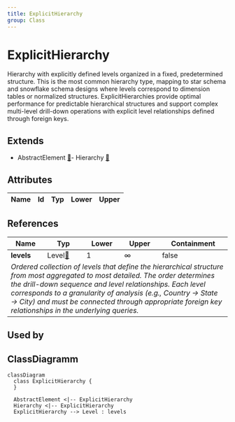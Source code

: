 ```yaml
---
title: ExplicitHierarchy
group: Class
---
```


# ExplicitHierarchy<a name="class-explicithierarchy"></a>

Hierarchy with explicitly defined levels organized in a fixed, predetermined structure. This is the most common hierarchy type, mapping to star schema and snowflake schema designs where levels correspond to dimension tables or normalized structures. ExplicitHierarchies provide optimal performance for predictable hierarchical structures and support complex multi-level drill-down operations with explicit level relationships defined through foreign keys.
## Extends
- AbstractElement [🔗](./class-AbstractElement)- Hierarchy [🔗](./class-Hierarchy)
## Attributes

<table>
  <thead>
    <tr>
      <th>Name</th>
      <th>Id</th>
      <th>Typ</th>
      <th>Lower</th>
      <th>Upper</th>
    </tr>
  </thead>
  <tbody>
  </tbody>
</table>

## References

<table>
  <thead>
    <tr>
      <th>Name</th>
      <th>Typ</th>
      <th>Lower</th>
      <th>Upper</th>
      <th>Containment</th>
    </tr>
  </thead>
  <tbody>
    <tr>
      <td><strong>levels</strong></td>
      <td>Level<a href="./class-Level">🔗</a></td>
      <td>1</td>
      <td>&infin;</td>
      <td>false</td>
    </tr>
    <tr>
      <td colspan="5"><em>Ordered collection of levels that define the hierarchical structure from most aggregated to most detailed. The order determines the drill-down sequence and level relationships. Each level corresponds to a granularity of analysis (e.g., Country -> State -> City) and must be connected through appropriate foreign key relationships in the underlying queries.</em></td>
    </tr>
  </tbody>
</table>



## Used by


## ClassDiagramm

```mermaid
classDiagram
  class ExplicitHierarchy {
  }

  AbstractElement <|-- ExplicitHierarchy  
  Hierarchy <|-- ExplicitHierarchy
  ExplicitHierarchy --> Level : levels

```
